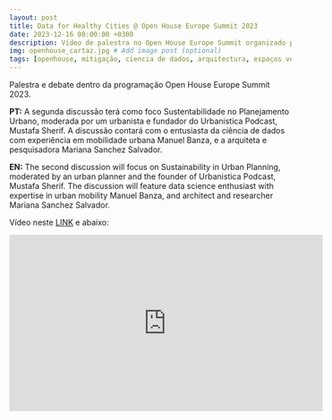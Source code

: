 ```yaml
---
layout: post
title: Data for Healthy Cities @ Open House Europe Summit 2023
date: 2023-12-16 00:00:00 +0300
description: Vídeo de palestra no Open House Europe Summit organizado pela Trienal de rquitectura de Lisboa no Palácio SInel de Cordes em Lisboa.  # Add post description (optional)
img: openhouse_cartaz.jpg # Add image post (optional)
tags: [openhouse, mitigação, ciencia de dados, arquitectura, espaços verdes, Lisboa] # add tag
---
```


Palestra e debate dentro da programação Open House Europe Summit 2023.

**PT:**
A segunda discussão terá como foco Sustentabilidade no Planejamento Urbano, moderada por um urbanista e fundador do Urbanistica Podcast, Mustafa Sherif. A discussão contará com o entusiasta da ciência de dados com experiência em mobilidade urbana Manuel Banza, e a arquiteta e pesquisadora Mariana Sanchez Salvador.

**EN:**
The second discussion will focus on Sustainability in Urban Planning, moderated by an urban planner and the founder of Urbanistica Podcast, Mustafa Sherif. The discussion will feature data science enthusiast with expertise in urban mobility Manuel Banza, and architect and researcher Mariana Sanchez Salvador.

Vídeo neste [LINK](https://www.youtube.com/embed/4sDlPFxIBF4?si=wS0WHJXQKxgWfu0B&amp;start=479) e abaixo:

<iframe width="560" height="315" src="https://www.youtube.com/embed/4sDlPFxIBF4?si=wS0WHJXQKxgWfu0B&amp;start=479" title="YouTube video player" frameborder="0" allow="accelerometer; autoplay; clipboard-write; encrypted-media; gyroscope; picture-in-picture; web-share" allowfullscreen></iframe>